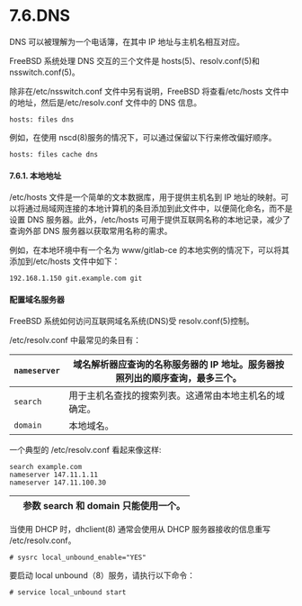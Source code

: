# 7.6.DNS

DNS 可以被理解为一个电话簿，在其中 IP 地址与主机名相互对应。

FreeBSD 系统处理 DNS 交互的三个文件是 hosts(5)、resolv.conf(5)和 nsswitch.conf(5)。

除非在/etc/nsswitch.conf 文件中另有说明，FreeBSD 将查看/etc/hosts 文件中的地址，然后是/etc/resolv.conf 文件中的 DNS 信息。

```
hosts: files dns
```

例如，在使用 nscd(8)服务的情况下，可以通过保留以下行来修改偏好顺序。

```
hosts: files cache dns
```

#### 7.6.1. 本地地址

/etc/hosts 文件是一个简单的文本数据库，用于提供主机名到 IP 地址的映射。可以将通过局域网连接的本地计算机的条目添加到此文件中，以便简化命名，而不是设置 DNS 服务器。此外，/etc/hosts 可用于提供互联网名称的本地记录，减少了查询外部 DNS 服务器以获取常用名称的需求。

例如，在本地环境中有一个名为 www/gitlab-ce 的本地实例的情况下，可以将其添加到/etc/hosts 文件中如下：

```
192.168.1.150 git.example.com git
```

#### 配置域名服务器

FreeBSD 系统如何访问互联网域名系统(DNS)受 resolv.conf(5)控制。

/etc/resolv.conf 中最常见的条目有：

| `nameserver` | 域名解析器应查询的名称服务器的 IP 地址。服务器按照列出的顺序查询，最多三个。|
| -- | ------------------------------------------------------------------------------- |
| `search` | 用于主机名查找的搜索列表。这通常由本地主机名的域确定。        |
| `domain` | 本地域名。                                                     |

一个典型的 /etc/resolv.conf 看起来像这样:

```
search example.com
nameserver 147.11.1.11
nameserver 147.11.100.30
```

|  | 参数 search 和 domain 只能使用一个。|
| -- | --------------------------------------- |

当使用 DHCP 时，dhclient(8) 通常会使用从 DHCP 服务器接收的信息重写 /etc/resolv.conf。

```
# sysrc local_unbound_enable="YES"
```

要启动 local unbound（8）服务，请执行以下命令：

```
# service local_unbound start
```
